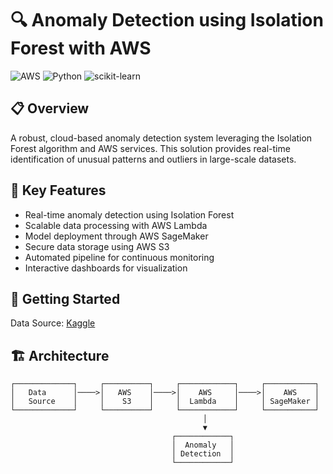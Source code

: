 # 🔍 Anomaly Detection using Isolation Forest with AWS

![AWS](https://img.shields.io/badge/AWS-%23FF9900.svg?style=for-the-badge&logo=amazon-aws&logoColor=white)
![Python](https://img.shields.io/badge/python-3670A0?style=for-the-badge&logo=python&logoColor=ffdd54)
![scikit-learn](https://img.shields.io/badge/scikit--learn-%23F7931E.svg?style=for-the-badge&logo=scikit-learn&logoColor=white)

## 📋 Overview

A robust, cloud-based anomaly detection system leveraging the Isolation Forest algorithm and AWS services. This solution provides real-time identification of unusual patterns and outliers in large-scale datasets.

## 🌟 Key Features

- Real-time anomaly detection using Isolation Forest
- Scalable data processing with AWS Lambda
- Model deployment through AWS SageMaker
- Secure data storage using AWS S3
- Automated pipeline for continuous monitoring
- Interactive dashboards for visualization

## 🚀 Getting Started

Data Source: [Kaggle](https://www.kaggle.com/datasets/ealaxi/paysim1)

## 🏗️ Architecture

```plaintext
┌─────────────┐     ┌──────────┐     ┌────────────┐     ┌───────────┐
│   Data      │────>│   AWS    │────>│    AWS     │────>│    AWS    │
│   Source    │     │    S3    │     │  Lambda    │     │ SageMaker │
└─────────────┘     └──────────┘     └────────────┘     └───────────┘
                                           │
                                           ▼
                                    ┌────────────┐
                                    │  Anomaly   │
                                    │ Detection  │
                                    └────────────┘
